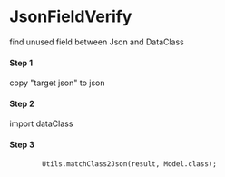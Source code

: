# JsonFieldVerify
find unused field between Json and DataClass

#### Step 1
copy "target json" to json

#### Step 2
import dataClass

#### Step 3
```
        Utils.matchClass2Json(result, Model.class);
```

